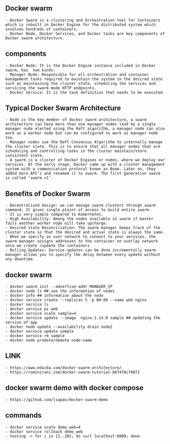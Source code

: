 ## Docker swarm 
    - Docker Swarm is a clustering and Orchestration tool for Containers which is inbuilt in Docker Engine for the distributed system which involves hundreds of containers.
    - Docker Node, Docker Services, and Docker tasks are key components of Docker swarm architecture.

## components
    - Docker Node: It is the Docker Engine instance included in Docker swarm, has  two kinds:
    - Manager Node: Responsible for all orchestration and container management tasks required to maintain the system in the desired state such as maintaining the cluster state, scheduling the services and servicing the swarm mode HTTP endpoints.
    - Docker Service: It is the task definition that needs to be executed.

## Typical Docker Swarm Architecture
    - Node is the key member of docker swarm architecture, a swarm architecture can have more than one manager nodes lead by a single manager node elected using the Raft algorithm, a manager node can also work as a worker node but can be configured to work as manager node too.
    - Manager nodes use the Raft Consensus Algorithm to internally manage the cluster state. This is to ensure that all manager nodes that are scheduling and controlling tasks in the cluster maintain/store consistent state.
    - A swarm is a cluster of Docker Engines or nodes, where we deploy our services. At the early stage, Docker came up with a cluster management system with a communication protocol known as Beam. Later on, they added more API’s and renamed it to swarm. The first generation swarm is called ‘swarm v1’.

## Benefits of Docker Swarm
    - Decentralized design: we can manage swarm clusters through swarm command, It gives single p[oint of access to build entire swarm.
    - It is very simple compared to Kubernetes.
    - High Availability: Among the nodes available in swarm if master fails another worker node will take upcharge.
    - Desired state Reconciliation: The swarm manager keeps track of the cluster state so that the desired and actual state is always the same.
    - When we specify an over network to connect to your services, the swarm manager assigns addresses to the container on overlay network once we create /update the containers
    - Rolling Updates: Service updates can be done incrementally swarm manager allows you to specify the delay between every update without any downtime.

## docker swarm
    - docker swarm init --advertise-addr MANAGER_IP
    - docker node ls ## see the information of nodes
    - docker info ## information about the node
    - docker service create --replicas 5 -p 80:80 --name web nginx
    - docker service ls
    - docker service ps web
    - docker service scale sample=4
    - docker service update --image  nginx:1.14.0 sample ## updating the version of app
    - docker node update --availability drain node2
    - docker service update sample
    - docker service rm sample
    - docker node promote/demote node-name

## LINK
    - https://www.educba.com/docker-swarm-architecture/
    - https://rominirani.com/docker-swarm-tutorial-b67470cf8872

    
## docker swarm demo with docker compose
    - https://github.com/lsapan/docker-swarm-demo

## commands
    - docker service scale demo_web=4
    - docker service rollback demo_web
    - testing -> for i in {1..20}; do curl localhost:8000; done